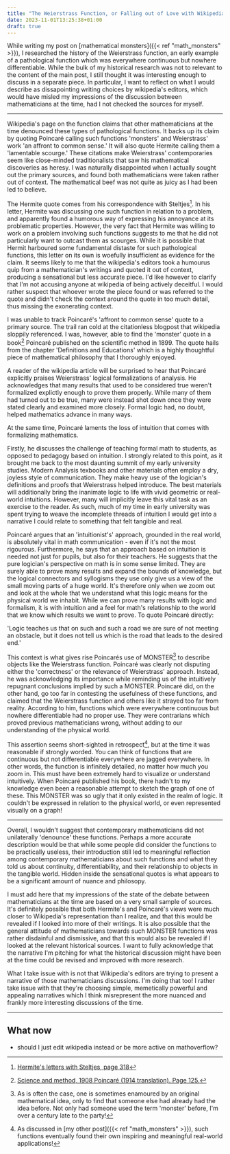 ```yaml
---
title: "The Weierstrass Function, or Falling out of Love with Wikipedia"
date: 2023-11-01T13:25:38+01:00
draft: true
---
```


While writing my post on [mathematical monsters]({{< ref "math_monsters" >}}), I researched the history of the Weierstrass function, an early example of a pathological function which was everywhere continuous but nowhere differentiable. While the bulk of my historical research was not to relevant to the content of the main post, I still thought it was interesting enough to discuss in a separate piece. In particular, I want to reflect on what I would describe as dissapointing writing choices by wikipedia's editors, which would have misled my impressions of the discussion between mathematicians at the time, had I not checked the sources for myself.

----

Wikipedia's page on the function claims that other mathematicians at the time denounced these types of pathological functions. It backs up its claim by quoting Poincaré calling such functions 'monsters' and Weierstrass' work 'an affront to common sense.' It will also quote Hermite calling them a 'lamentable scourge.' These citations make Weierstrass' contemporaries seem like close-minded traditionalists that saw his mathematical discoveries as heresy. I was naturally disappointed when I actually sought out the primary sources, and found both mathematicians were taken rather out of context. The mathematical beef was not quite as juicy as I had been led to believe.

The Hermite quote comes from his correspondence with Steltjes[^5]. In his letter, Hermite was discussing one such function in relation to a problem, and apparently found a humorous way of expressing his annoyance at its problematic properties. However, the very fact that Hermite was willing to work on a problem involving such functions suggests to me that he did not particularly want to outcast them as scourges. While it is possible that Hermit harboured some fundamental distaste for such pathological functions, this letter on its own is woefully insufficient as evidence for the claim. It seems likely to me that the wikipedia's editors took a humourus quip from a mathematician's writings and quoted it out of context, producing a sensational but less accurate piece. I'd like however to clarify that I'm not accusing anyone at wikipedia of being actively deceitful. I would rather suspect that whoever wrote the piece found or was referred to the quote and didn't check the context around the quote in too much detail, thus missing the exonerating context.

I was unable to track Poincaré's 'affront to common sense' quote to a primary source. The trail ran cold at the citationless blogpost that wikipedia sloppily referenced. I was, however, able to find the 'monster' quote in a book[^6] Poincaré published on the scientific method in 1899. The quote hails from the chapter 'Definitions and Educations' which is a highly thoughtful piece of mathematical philosophy that I thoroughly enjoyed.

A reader of the wikipedia article will be surprised to hear that Poincaré explicitly praises Weierstrass' logical formalizations of analysis. He acknowledges that many results that used to be considered true weren't formalized explictly enough to prove them properly. While many of them had turned out to be true, many were instead shot down once they were stated clearly and examined more closely. Formal logic had, no doubt, helped mathematics advance in many ways.

At the same time, Poincaré laments the loss of intuition that comes with formalizing mathematics. 

Firstly, he discusses the challenge of teaching formal math to students, as opposed to pedagogy based on intuition. I strongly related to this point, as it brought me back to the most daunting summit of my early university studies. Modern Analysis texbooks and other materials often employ a dry, joyless style of communication. They make heavy use of the logician's definitions and proofs that Weierstrass helped introduce. The best materials will additionally bring the inanimate logic to life with vivid geometric or real-world intuitions. However, many will implicitly leave this vital task as an exercise to the reader. As such, much of my time in early university was spent trying to weave the incomplete threads of intuition I would get into a narrative I could relate to something that felt tangible and real.

Poincaré argues that an 'intuitionist's' approach, grounded in the real world, is absolutely vital in math communication - even if it's not the most rigourous. Furthermore, he says that an approach based on intuition is needed not just for pupils, but also for their teachers. He suggests that the pure logician's perspective on math is in some sense limited. They are surely able to prove many results and expand the bounds of knowledge, but the logical connectors and syllogisms they use only give us a view of the small moving parts of a huge world. It's therefore only when we zoom out and look at the whole that we understand what this logic means for the physical world we inhabit. While we can prove many results with logic and formalism, it is with intuition and a feel for math's relationship to the world that we know which results we want to prove. To quote Poincaré directly:

'Logic teaches us that on such and such a road we are sure of not meeting an obstacle, but it does not tell us which is the road that leads to the desired end.'

This context is what gives rise Poincarés use of MONSTER[^8] to describe objects like the Weierstrass function. Poincaré was clearly not disputing either the 'correctness' or the relevance of Weierstrass' approach. Instead, he was acknowledging its importance while reminding us of the intuitively repugnant conclusions implied by such a MONSTER. Poincaré did, on the other hand, go too far in contesting the usefulness of these functions, and claimed that the Weierstrass function and others like it strayed too far from reality. According to him, functions which were everywhere continuous but nowhere differentiable had no proper use. They were contrarians which proved previous mathematicians wrong, without adding to our understanding of the physical world. 

This assertion seems short-sighted in retrospect[^9], but at the time it was reasonable if strongly worded. You can think of functions that are continuous but not differentiable everywhere are jagged everywhere. In other words, the function is infinitely detailed, no matter how much you zoom in. This must have been extremely hard to visualize or understand intuitively. When Poincaré published his book, there hadn't to my knowledge even been a reasonable attempt to sketch the graph of one of these. This MONSTER was so ugly that it only existed in the realm of logic. It couldn't be expressed in relation to the physical world, or even represented visually on a graph!

-----

Overall, I wouldn't suggest that contemporary mathematicians did not unilaterally 'denounce' these functions. Perhaps a more accurate description would be that while some people did consider the functions to be practically useless, their introduction still led to meaningful reflection among contemporary mathematicians about such functions and what they told us about continuity, differentiability, and their relationship to objects in the tangible world. Hidden inside the sensational quotes is what appears to be a significant amount of nuance and philosopy. 

I must add here that my impressions of the state of the debate between mathematicians at the time are based on a very small sample of sources. It's definitely possible that both Hermite's and Poincaré's views were much closer to Wikipedia's representation than I realize, and that this would be revealed if I looked into more of their writings. It is also possible that the general attitude of mathematicians towards such MONSTER functions was rather disdainful and dismissive, and that this would also be revealed if I looked at the relevant historical sources. I want to fully acknowledge that the narrative I'm pitching for what the historical discussion might have been at the time could be revised and improved with more research.

What I take issue with is not that Wikipedia's editors are trying to present a narrative of those mathematicians discussions. I'm doing that too! I rather take issue with that they're choosing simple, memetically powerful and appealing narratives which I think misrepresent the more nuanced and frankly more interesting discussions of the time. 

---- 

## What now

- should I just edit wikipedia instead or be more active on mathoverflow?

[^5]: [Hermite's letters with Steltjes, page 318](https://archive.org/details/correspondanced01bourgoog/page/n335/mode/2up)

[^6]: [Science and method, 1908 Poincaré (1914 translation). Page 125.](https://archive.org/details/b21974123/page/124/mode/2up)

[^8]: As is often the case, one is sometimes enamoured by an original mathematical idea, only to find that someone else had already had the idea before. Not only had someone used the term 'monster' before, I'm over a century late to the party!

[^9]: As discussed in [my other post]({{< ref "math_monsters" >}}), such functions eventually found their own inspiring and meaningful real-world applications!